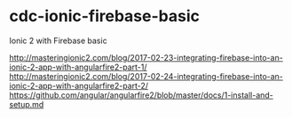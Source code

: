 # cdc-ionic-firebase-basic
Ionic 2 with Firebase basic

http://masteringionic2.com/blog/2017-02-23-integrating-firebase-into-an-ionic-2-app-with-angularfire2-part-1/
http://masteringionic2.com/blog/2017-02-24-integrating-firebase-into-an-ionic-2-app-with-angularfire2-part-2/
https://github.com/angular/angularfire2/blob/master/docs/1-install-and-setup.md
